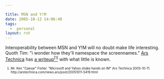 ```yaml
---

title: MSN and Y!M
date: 2005-10-12 14:06:48
tags:
  -  personal
layout: rut
---
```


<p>Interoperability between MSN and Y!M will no doubt make life interesting.  Quoth Tim: "i wonder how they'll namespace the screennames."  <a href="http://arstechnica.com">Ars Technica</a> has <a href="http://arstechnica.com/news.ars/post/20051011-5419.html">a writeup<sup>[1]</sup></a> with what little is known.</p>  <font size="-2"> <ol> <li>Mr. Ken "Caesar" Fisher.  "Microsoft and Yahoo shake hands on IM" Ars Technica 2005-10-11. http://arstechnica.com/news.ars/post/20051011-5419.html  </li> </ol> </font>

